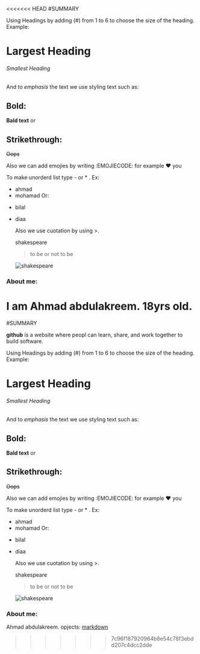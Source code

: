 <<<<<<< HEAD
#SUMMARY

Using Headings by adding (#) from 1 to 6 to choose the size of the heading.
Example:
# Largest Heading
###### Smallest Heading

And to *emphasis* the text we use styling text such as:
 ## Bold: 
**Bald text** or 
 ## Strikethrough:
~~Oops~~

Also we can add emojies by writing :EMOJIECODE:
for example :heart: you

To make unorderd list type - or * .
Ex: 
- ahmad
- mohamad
Or: 
* bilal
* diaa

  Also we use cuotation by using >.
  
  shakespeare
  > to be or not to be
  
  ![shakespeare](https://upload.wikimedia.org/wikipedia/commons/thumb/f/fb/Cobbe_portrait_of_Shakespeare.jpg/417px-Cobbe_portrait_of_Shakespeare.jpg)
  


### About me:
I am Ahmad abdulakreem. 
18yrs old.
=======
#SUMMARY

 **github** is a website where peopl can learn, share, and work together to build software.

Using Headings by adding (#) from 1 to 6 to choose the size of the heading.
Example:
# Largest Heading
###### Smallest Heading

And to *emphasis* the text we use styling text such as:
 ## Bold: 
**Bald text** or 
 ## Strikethrough:
~~Oops~~

Also we can add emojies by writing :EMOJIECODE:
for example :heart: you

To make unorderd list type - or * .
Ex: 
- ahmad
- mohamad
Or: 
* bilal
* diaa

  Also we use cuotation by using >.
  
  shakespeare
  > to be or not to be
  
  ![shakespeare](https://upload.wikimedia.org/wikipedia/commons/thumb/f/fb/Cobbe_portrait_of_Shakespeare.jpg/417px-Cobbe_portrait_of_Shakespeare.jpg)
  


### About me:
Ahmad abdulakreem.
   opjects:
   [markdown](https://ahmadabdulkareem.github.io/learning-journal/Learn-markdown)
>>>>>>> 7c96f187920964b8e54c78f3ebdd207c4dcc2dde

